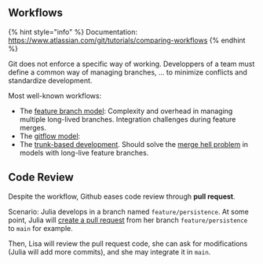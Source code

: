 ## Workflows

{% hint style="info" %}
Documentation: https://www.atlassian.com/git/tutorials/comparing-workflows
{% endhint %}

Git does not enforce a specific way of working.
Developpers of a team must define a common way of managing branches, ... to minimize conflicts and standardize development.

Most well-known workflows:

- The [feature branch model](https://www.atlassian.com/git/tutorials/comparing-workflows/feature-branch-workflow): Complexity and overhead in managing multiple long-lived branches.
Integration challenges during feature merges.
- The [gitflow model](https://www.atlassian.com/git/tutorials/comparing-workflows/gitflow-workflow):
- The [trunk-based development](https://www.atlassian.com/continuous-delivery/continuous-integration/trunk-based-development). Should solve the [merge hell problem](https://connect2grp.medium.com/branching-strategies-for-the-development-teams-95cafd7806c4) in models with long-live feature branches.

## Code Review

Despite the workflow, Github eases code review through __pull request__.

Scenario: Julia develops in a branch named `feature/persistence`.
At some point, Julia will [create a pull request](https://docs.github.com/en/pull-requests/collaborating-with-pull-requests/proposing-changes-to-your-work-with-pull-requests/creating-a-pull-request) from her branch `feature/persistence` to `main` for example.

Then, Lisa will review the pull request code, she can ask for modifications (Julia will add more commits), and she may integrate it in `main`.